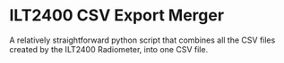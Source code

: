 # ILT2400 CSV Export Merger

A relatively straightforward python script that combines all the CSV files created by the ILT2400 Radiometer, into one CSV file.
